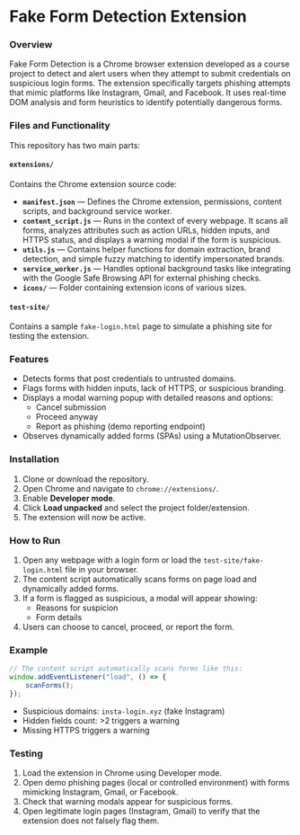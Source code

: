 # Fake Form Detection Extension

### Overview

Fake Form Detection is a Chrome browser extension developed as a course project to detect and alert users when they attempt to submit credentials on suspicious login forms. The extension specifically targets phishing attempts that mimic platforms like Instagram, Gmail, and Facebook. It uses real-time DOM analysis and form heuristics to identify potentially dangerous forms.

### Files and Functionality

This repository has two main parts:

#### `extensions/`  
Contains the Chrome extension source code:

- **`manifest.json`** — Defines the Chrome extension, permissions, content scripts, and background service worker.  
- **`content_script.js`** — Runs in the context of every webpage. It scans all forms, analyzes attributes such as action URLs, hidden inputs, and HTTPS status, and displays a warning modal if the form is suspicious.  
- **`utils.js`** — Contains helper functions for domain extraction, brand detection, and simple fuzzy matching to identify impersonated brands.  
- **`service_worker.js`** — Handles optional background tasks like integrating with the Google Safe Browsing API for external phishing checks.  
- **`icons/`** — Folder containing extension icons of various sizes.

#### `test-site/`  
Contains a sample `fake-login.html` page to simulate a phishing site for testing the extension.

### Features

* Detects forms that post credentials to untrusted domains.
* Flags forms with hidden inputs, lack of HTTPS, or suspicious branding.
* Displays a modal warning popup with detailed reasons and options:
  * Cancel submission
  * Proceed anyway
  * Report as phishing (demo reporting endpoint)
* Observes dynamically added forms (SPAs) using a MutationObserver.

### Installation

1. Clone or download the repository.
2. Open Chrome and navigate to `chrome://extensions/`.
3. Enable **Developer mode**.
4. Click **Load unpacked** and select the project folder/extension.
5. The extension will now be active.

### How to Run

1. Open any webpage with a login form or load the `test-site/fake-login.html` file in your browser.
2. The content script automatically scans forms on page load and dynamically added forms.
3. If a form is flagged as suspicious, a modal will appear showing:
   * Reasons for suspicion
   * Form details
4. Users can choose to cancel, proceed, or report the form.

### Example

```javascript
// The content script automatically scans forms like this:
window.addEventListener("load", () => {
    scanForms();
});
```

* Suspicious domains: `insta-login.xyz` (fake Instagram)
* Hidden fields count: >2 triggers a warning
* Missing HTTPS triggers a warning

### Testing

1. Load the extension in Chrome using Developer mode.
2. Open demo phishing pages (local or controlled environment) with forms mimicking Instagram, Gmail, or Facebook.
3. Check that warning modals appear for suspicious forms.
4. Open legitimate login pages (Instagram, Gmail) to verify that the extension does not falsely flag them.
